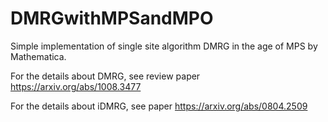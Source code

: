 # DMRGwithMPSandMPO
Simple implementation of single site algorithm DMRG in the age of MPS by Mathematica.

For the details about DMRG, see review paper https://arxiv.org/abs/1008.3477

For the details about iDMRG, see paper https://arxiv.org/abs/0804.2509
